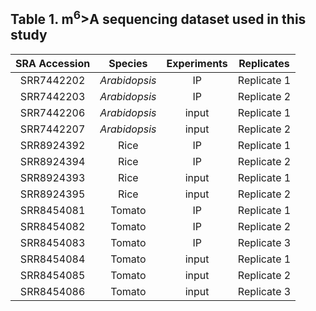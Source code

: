 
## Table 1. m<sup>6</sup>>A sequencing dataset used in this study

| **SRA Accession** |  **Species**  | **Experiments** | **Replicates** |
| :---------------: | :-----------: | :-------------: | :------------: |
|    SRR7442202     | *Arabidopsis* |       IP        |  Replicate 1   |
|    SRR7442203     | *Arabidopsis* |       IP        |  Replicate 2   |
|    SRR7442206     | *Arabidopsis* |      input      |  Replicate 1   |
|    SRR7442207     | *Arabidopsis* |      input      |  Replicate 2   |
|    SRR8924392     |     Rice      |       IP        |  Replicate 1   |
|    SRR8924394     |     Rice      |       IP        |  Replicate 2   |
|    SRR8924393     |     Rice      |      input      |  Replicate 1   |
|    SRR8924395     |     Rice      |      input      |  Replicate 2   |
|    SRR8454081     |    Tomato     |       IP        |  Replicate 1   |
|    SRR8454082     |    Tomato     |       IP        |  Replicate 2   |
|    SRR8454083     |    Tomato     |       IP        |  Replicate 3   |
|    SRR8454084     |    Tomato     |      input      |  Replicate 1   |
|    SRR8454085     |    Tomato     |      input      |  Replicate 2   |
|    SRR8454086     |    Tomato     |      input      |  Replicate 3   |

